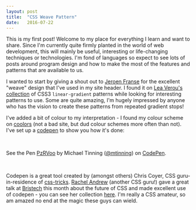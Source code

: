```yaml
---
layout: post
title:  "CSS Weave Pattern"
date:   2016-07-22
---
```

This is my first post! Welcome to my place for everything I learn and want to share. Since I'm currently quite firmly planted in the world of web development, this will mainly be useful, interesting or life-changing techniques or technologies. I'm fond of languages so expect to see lots of posts around program design and how to make the most of the features and patterns that are available to us.

I wanted to start by giving a shout out to [Jeroen Franse](https://twitter.com/jroenf) for the excellent "weave" design that I've used in my site header. I found it on [Lea Verou's collection](http://lea.verou.me/css3patterns/#) of CSS3 `linear-gradient` patterns while looking for interesting patterns to use. Some are quite amazing, I'm hugely impressed by anyone who has the vision to create these patterns from repeated gradient stops!

I've added a bit of colour to my interpretation - I found my colour scheme on [coolors](https://coolors.co/ff7059-ffa68a-ffffff-c1ffdd-00b184) (not a bad site, but dud colour schemes more often than not). I've set up a [codepen](http://codepen.io) to show you how it's done:

<br/>

<p data-height="265" data-theme-id="0" data-slug-hash="PzRVoo" data-default-tab="css,result" data-user="mtinning" data-embed-version="2" class="codepen">See the Pen <a href="http://codepen.io/mtinning/pen/PzRVoo/">PzRVoo</a> by Michael Tinning (<a href="http://codepen.io/mtinning">@mtinning</a>) on <a href="http://codepen.io">CodePen</a>.</p>
<script async src="//assets.codepen.io/assets/embed/ei.js">
</script>

<br/>

Codepen is a great tool created by (amongst others) Chris Coyer, CSS guru-in-residence of [css-tricks](https://css-tricks.com/). [Rachel Andrew](https://twitter.com/rachelandrew) (another CSS guru!) gave a great talk at [Bristech](http://bris.tech) this month about the future of CSS and made excellent use of codepen - you can see her collection [here](http://codepen.io/collection/nmZWMK/). I'm really a CSS amateur, so am amazed no end at the magic these guys can wield.
